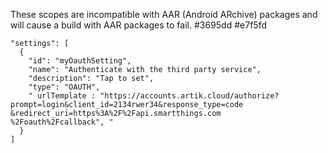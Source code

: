 These scopes are incompatible with AAR
         (Android ARchive) packages and will cause a build with AAR packages to fail.
#3695dd #e7f5fd
```code
"settings": [
  {
    "id": "myOauthSetting",
    "name": "Authenticate with the third party service",
    "description": "Tap to set",
    "type": "OAUTH",
    " urlTemplate : "https://accounts.artik.cloud/authorize?
prompt=login&client_id=2134rwer34&response_type=code
&redirect_uri=https%3A%2F%2Fapi.smartthings.com
%2Foauth%2Fcallback", "
  }
]
```
